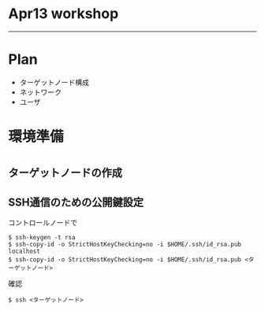 # Apr13 workshop
-----

# Plan

- ターゲットノード構成
- ネットワーク
- ユーザ

# 環境準備

# 

## ターゲットノードの作成

## SSH通信のための公開鍵設定

コントロールノードで

```
$ ssh-keygen -t rsa
$ ssh-copy-id -o StrictHostKeyChecking=no -i $HOME/.ssh/id_rsa.pub localhost
$ ssh-copy-id -o StrictHostKeyChecking=no -i $HOME/.ssh/id_rsa.pub <ターゲットノード>
```

確認
```
$ ssh <ターゲットノード>
```

